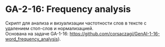 # GA-2-16: Frequency analysis
Скрипт для анализа и визуализации частотности слов в тексте с удалением стоп-слов и нормализацией.        
Основана на задаче GA-1-16: https://github.com/corsaczagi/GenAI-1-16-word_frequency_analysis).
